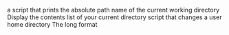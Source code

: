 a script that prints the absolute path name of the current working directory
Display the contents list of your current directory
script that changes a user home directory
The long format
